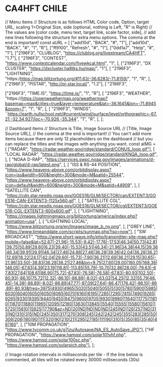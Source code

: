 # CA4HFT  CHILE
// Menu items
// Structure is as follows HTML Color code, Option, target URL, scaling 1=Original Size, side (optional, nothing is Left, "R" is Right)
// The values are [color code, menu text, target link, scale factor, side],
// add new lines following the structure for extra menu options. The comma at the end is important!
const aURL = [
  ["add10d", "BACK", "#", "1"],
  ["add10d", "BACK", "#", "1", "R"],
  ["ff9100", "Refresh", "#", "1"],
  ["0dd1a7", "Help", "#", "1"],
  ["2196F3", "CLUBLOG", "https://clublog.org/livestream/CA4HFT", "1.7"],
  [
    "2196F3",
    "CONTEST",
    "https://www.contestcalendar.com/fivewkcal.html",
    "1",
  ],
  ["2196F3", "DX CLUSTER", "https://dxcluster.ha8tks.hu/map/", "1"],
  [
    "2196F3",
    "LIGHTNING",
    "https:/https://map.blitzortung.org/#11.63/-36.6283/-71.8159/",
    "1",
    "R",
  ],
  ["2196F3", "PISTAR", "http://pi-star.local/", "1.2"],
  [
    "2196F3",

  ["2196F3", "TIME.IS", "https://time.is/", "1", "R"],
  [
    "2196F3",
    "WEATHER",
    "https://https://openweathermap.org/weathermap?basemap=map&cities=true&layer=temperature&lat=-36.1645&lon=-71.8945&zoom=7",
    "1",
    "R",
  ],
  [
    "2196F3",
    "WINDS",
   ¨https://earth.nullschool.net/#current/wind/surface/level/orthographic=-67.21,-32.34,927/loc=-70.926,-35.344",
    "1",
    "R",
  ],
];

// Dashboard items
// Structure is Title, Image Source URL
// [Title, Image Source URL],
// the comma at the end is important!
// You can't add more items because there are only 12 placeholders on the dashboard
// but you can replace the titles and the images with anything you want.
const aIMG = [
  ["RADAR", "https://radar.weather.gov/ridge/standard/CONUS_loop.gif"],
  [
    "LOCAL RADAR",
    "https://radar.weather.gov/ridge/standard/KNQA_loop.gif",
  ],
  [
    "NOAA D-RAP",
    "https://services.swpc.noaa.gov/images/animations/d-rap/global/d-rap/latest.png",
  ],
  [
    "ISS & RS-44 POSITION",
    "https://www.heavens-above.com/orbitdisplay.aspx?icon=iss&width=600&height=300&mode=M&satid=25544",
    "https://www.heavens-above.com/orbitdisplay.aspx?icon=default&width=600&height=300&mode=M&satid=44909",
  ],
  [
    "SATELLITE CAN",
    "https://cdn.star.nesdis.noaa.gov/GOES16/GLM/SECTOR/can/EXTENT3/GOES16-CAN-EXTENT3-1125x560.gif",
  ],
  [
    "SATELLITE CGL",
    "https://cdn.star.nesdis.noaa.gov/GOES16/GLM/SECTOR/cgl/EXTENT3/GOES16-CGL-EXTENT3-600x600.gif",
  ],
  [
    "LIGHTNING",
    "https://images.lightningmaps.org/blitzortung/america/index.php?animation=usa",
  ],
  [
    "LIGHTNING LOCAL",
    "https://www.blitzortung.org/en/Images/image_b_ny.png",
  ],
  ["GREY LINE", "https://www.timeanddate.com/scripts/sunmap.php?iso=now"],
  [
    "SW BROADCAST",
    "https://www.short-wave.info/php/transmitter-site-map.php?mobile=false&lat=52.67|-21.96|-15.53|-9.42|-17.76|-17.53|46.34|50.73|42.81|39.75|50.89|29.60|6.23|39.40|-15.53|43.51|46.34|-21.96|34.38|44.15|39.36|46.34|39.91|39.91|46.34|27.46|24.88|27.46|36.28|39.36|42.04|36.28|36.21|12.69|18.22|24.17|42.04|29.60|-15.73|-7.90|36.21|12.69|36.21|29.15|30.65|-21.96|33.50|-38.83|36.28|36.21|27.46&lon=9.75|27.60|28.00|160.05|168.36|146.05|-67.83|4.39|23.19|116.81|-113.85|55.79|-10.70|32.86|28.00|-79.63|-67.83|27.64|108.61|86.90|75.72|-67.83|-76.58|-76.58|-67.83|-80.93|102.50|-80.93|-86.10|75.72|12.32|-86.10|-86.89|-8.02|-63.02|54.25|12.32|55.79|46.45|-14.38|-86.89|-8.02|-86.89|47.77|-87.09|27.64|-86.47|176.42|-86.10|-86.89|-80.93&freq=3975|4930|4965|5020|5040|5055|5130|5780|5900|5985|6030|6040|6050|6050|6065|6070|6160|6195|7285|7295|7415|7490|9265|9265|9330|9395|9440|9455|9475|9600|9705|9930|9980|11640|11775|11810|11870|11880|11965|12095|12160|13630|13845|15540|15555|15580|15610|15720|15810|15825|17790&az=ND|20|ND|ND|ND|ND|245|ND|126|257|ND|313|ND|310|315|ND|245|350|317|270|308|245|242|242|245|355|283|285|50|308|206|180|90|111|320|90|210|211|295|27|85|111|90|310|5|350|85|35|40|46|160",
  ],
  ["10M PROPAGATION", "https://www.tvcomm.co.uk/g7izu/Autosave/NA_ES_AutoSave.JPG"],
  ["HF PROPAGATION",
  "https://www.hamqsl.com/solar101vhf.php",
  "https://www.hamqsl.com/solar100sc.php",
  "https://www.hamqsl.com/solarpich.php"],
];

// Image rotation intervals in milliseconds per tile - If the line below is commented, all tiles will be rotated every 30000 milliseconds (30s)
